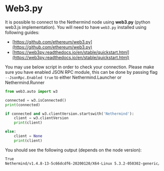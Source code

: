 # Web3.py

It is possible to connect to the Nethermind node using **web3.py** \(python web3.js implementation\). You will need to have `web3.py` installed using following guides:

* [https://github.com/ethereum/web3.py](https://github.com/ethereum/web3.py)
* [https://web3py.readthedocs.io/en/stable/quickstart.html](https://web3py.readthedocs.io/en/stable/quickstart.html)

You may use below script in order to check your connection. Please make sure you have enabled JSON RPC module, this can be done by passing flag `--JsonRpc.Enabled true` to either Nethermind.Launcher or Nethermind.Runner

```python
from web3.auto import w3

connected = w3.isConnected()
print(connected)

if connected and w3.clientVersion.startswith('Nethermind'):
    client = w3.clientVersion
    print(client)

else:
    client = None
    print(client)
```

You should see the following output \(depends on the node version\):

```bash
True
Nethermind/v1.4.8-13-5c66dcdf6-20200120/X64-Linux 5.3.2-050302-generic/Core3.1.1
```

